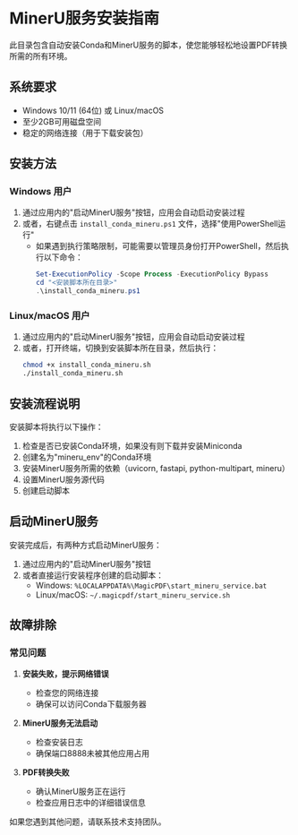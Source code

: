 # MinerU服务安装指南

此目录包含自动安装Conda和MinerU服务的脚本，使您能够轻松地设置PDF转换所需的所有环境。

## 系统要求

- Windows 10/11 (64位) 或 Linux/macOS
- 至少2GB可用磁盘空间
- 稳定的网络连接（用于下载安装包）

## 安装方法

### Windows 用户

1. 通过应用内的"启动MinerU服务"按钮，应用会自动启动安装过程
2. 或者，右键点击 `install_conda_mineru.ps1` 文件，选择"使用PowerShell运行"
   - 如果遇到执行策略限制，可能需要以管理员身份打开PowerShell，然后执行以下命令：
     ```powershell
     Set-ExecutionPolicy -Scope Process -ExecutionPolicy Bypass
     cd "<安装脚本所在目录>"
     .\install_conda_mineru.ps1
     ```

### Linux/macOS 用户

1. 通过应用内的"启动MinerU服务"按钮，应用会自动启动安装过程
2. 或者，打开终端，切换到安装脚本所在目录，然后执行：
   ```bash
   chmod +x install_conda_mineru.sh
   ./install_conda_mineru.sh
   ```

## 安装流程说明

安装脚本将执行以下操作：

1. 检查是否已安装Conda环境，如果没有则下载并安装Miniconda
2. 创建名为"mineru_env"的Conda环境
3. 安装MinerU服务所需的依赖（uvicorn, fastapi, python-multipart, mineru）
4. 设置MinerU服务源代码
5. 创建启动脚本

## 启动MinerU服务

安装完成后，有两种方式启动MinerU服务：

1. 通过应用内的"启动MinerU服务"按钮
2. 或者直接运行安装程序创建的启动脚本：
   - Windows: `%LOCALAPPDATA%\MagicPDF\start_mineru_service.bat`
   - Linux/macOS: `~/.magicpdf/start_mineru_service.sh`

## 故障排除

### 常见问题

1. **安装失败，提示网络错误**
   - 检查您的网络连接
   - 确保可以访问Conda下载服务器

2. **MinerU服务无法启动**
   - 检查安装日志
   - 确保端口8888未被其他应用占用

3. **PDF转换失败**
   - 确认MinerU服务正在运行
   - 检查应用日志中的详细错误信息

如果您遇到其他问题，请联系技术支持团队。 